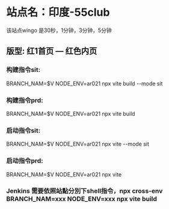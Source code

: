 # 站点名：印度-55club
该站点wingo 是30秒，1分钟，3分钟，5分钟
## 版型: 红1首页 — 红色内页

### 构建指令sit:
BRANCH_NAM=$V NODE_ENV=ar021 npx vite build --mode sit

### 构建指令prd:
BRANCH_NAM=$V NODE_ENV=ar021 npx vite build

### 启动指令sit:
BRANCH_NAM=$V NODE_ENV=ar021 npx vite --mode sit

### 启动指令prd:
BRANCH_NAM=$V NODE_ENV=ar021 npx vite

### Jenkins 需要依照站點分別下shell指令，npx cross-env BRANCH_NAM=xxx NODE_ENV=xxx npx vite build